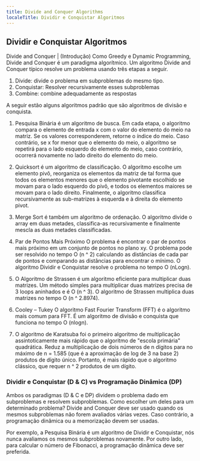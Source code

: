 ```yaml
---
title: Divide and Conquer Algorithms
localeTitle: Dividir e Conquistar Algoritmos
---
```

## Dividir e Conquistar Algoritmos

Divide and Conquer | (Introdução) Como Greedy e Dynamic Programming, Divide and Conquer é um paradigma algorítmico. Um algoritmo Divide and Conquer típico resolve um problema usando três etapas a seguir.

1.  Divide: divide o problema em subproblemas do mesmo tipo.
2.  Conquistar: Resolver recursivamente esses subproblemas
3.  Combine: combine adequadamente as respostas

A seguir estão alguns algoritmos padrão que são algoritmos de divisão e conquista.

1) Pesquisa Binária é um algoritmo de busca. Em cada etapa, o algoritmo compara o elemento de entrada x com o valor do elemento do meio na matriz. Se os valores corresponderem, retorne o índice do meio. Caso contrário, se x for menor que o elemento do meio, o algoritmo se repetirá para o lado esquerdo do elemento do meio, caso contrário, ocorrerá novamente no lado direito do elemento do meio.

2) Quicksort é um algoritmo de classificação. O algoritmo escolhe um elemento pivô, reorganiza os elementos da matriz de tal forma que todos os elementos menores que o elemento pivotante escolhido se movam para o lado esquerdo do pivô, e todos os elementos maiores se movam para o lado direito. Finalmente, o algoritmo classifica recursivamente as sub-matrizes à esquerda e à direita do elemento pivot.

3) Merge Sort é também um algoritmo de ordenação. O algoritmo divide o array em duas metades, classifica-as recursivamente e finalmente mescla as duas metades classificadas.

4) Par de Pontos Mais Próximo O problema é encontrar o par de pontos mais próximo em um conjunto de pontos no plano xy. O problema pode ser resolvido no tempo O (n ^ 2) calculando as distâncias de cada par de pontos e comparando as distâncias para encontrar o mínimo. O algoritmo Dividir e Conquistar resolve o problema no tempo O (nLogn).

5) O Algoritmo de Strassen é um algoritmo eficiente para multiplicar duas matrizes. Um método simples para multiplicar duas matrizes precisa de 3 loops aninhados e é O (n ^ 3). O algoritmo de Strassen multiplica duas matrizes no tempo O (n ^ 2.8974).

6) Cooley – Tukey O algoritmo Fast Fourier Transform (FFT) é o algoritmo mais comum para FFT. É um algoritmo de divisão e conquista que funciona no tempo O (nlogn).

7) O algoritmo de Karatsuba foi o primeiro algoritmo de multiplicação assintoticamente mais rápido que o algoritmo de "escola primária" quadrática. Reduz a multiplicação de dois números de n dígitos para no máximo de n = 1.585 (que é a aproximação de log de 3 na base 2) produtos de dígito único. Portanto, é mais rápido que o algoritmo clássico, que requer n ^ 2 produtos de um dígito.

### Dividir e Conquistar (D & C) vs Programação Dinâmica (DP)

Ambos os paradigmas (D & C e DP) dividem o problema dado em subproblemas e resolvem subproblemas. Como escolher um deles para um determinado problema? Divide and Conquer deve ser usado quando os mesmos subproblemas não forem avaliados várias vezes. Caso contrário, a programação dinâmica ou a memorização devem ser usadas.

Por exemplo, a Pesquisa Binária é um algoritmo de Dividir e Conquistar, nós nunca avaliamos os mesmos subproblemas novamente. Por outro lado, para calcular o número de Fibonacci, a programação dinâmica deve ser preferida.